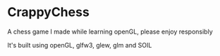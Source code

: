 # CrappyChess
A chess game I made while learning openGL, please enjoy responsibly

It's built using openGL, glfw3, glew, glm and SOIL
